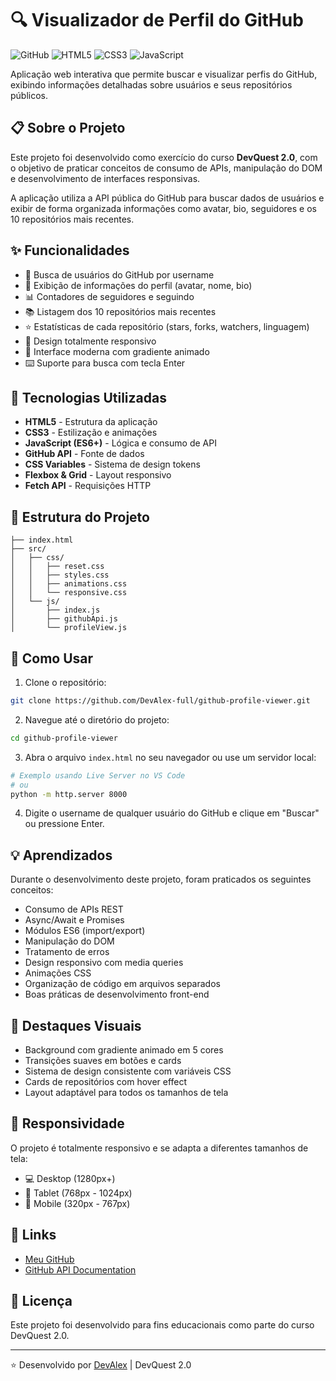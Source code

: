 # 🔍 Visualizador de Perfil do GitHub

![GitHub](https://img.shields.io/badge/GitHub-API-181717?style=for-the-badge&logo=github&logoColor=white)
![HTML5](https://img.shields.io/badge/HTML5-E34F26?style=for-the-badge&logo=html5&logoColor=white)
![CSS3](https://img.shields.io/badge/CSS3-1572B6?style=for-the-badge&logo=css3&logoColor=white)
![JavaScript](https://img.shields.io/badge/JavaScript-F7DF1E?style=for-the-badge&logo=javascript&logoColor=black)

Aplicação web interativa que permite buscar e visualizar perfis do GitHub, exibindo informações detalhadas sobre usuários e seus repositórios públicos.

## 📋 Sobre o Projeto

Este projeto foi desenvolvido como exercício do curso **DevQuest 2.0**, com o objetivo de praticar conceitos de consumo de APIs, manipulação do DOM e desenvolvimento de interfaces responsivas.

A aplicação utiliza a API pública do GitHub para buscar dados de usuários e exibir de forma organizada informações como avatar, bio, seguidores e os 10 repositórios mais recentes.

## ✨ Funcionalidades

- 🔎 Busca de usuários do GitHub por username
- 👤 Exibição de informações do perfil (avatar, nome, bio)
- 📊 Contadores de seguidores e seguindo
- 📚 Listagem dos 10 repositórios mais recentes
- ⭐ Estatísticas de cada repositório (stars, forks, watchers, linguagem)
- 📱 Design totalmente responsivo
- 🎨 Interface moderna com gradiente animado
- ⌨️ Suporte para busca com tecla Enter

## 🚀 Tecnologias Utilizadas

- **HTML5** - Estrutura da aplicação
- **CSS3** - Estilização e animações
- **JavaScript (ES6+)** - Lógica e consumo de API
- **GitHub API** - Fonte de dados
- **CSS Variables** - Sistema de design tokens
- **Flexbox & Grid** - Layout responsivo
- **Fetch API** - Requisições HTTP

## 📁 Estrutura do Projeto

```
├── index.html
├── src/
│   ├── css/
│   │   ├── reset.css
│   │   ├── styles.css
│   │   ├── animations.css
│   │   └── responsive.css
│   └── js/
│       ├── index.js
│       ├── githubApi.js
│       └── profileView.js
```

## 🎯 Como Usar

1. Clone o repositório:
```bash
git clone https://github.com/DevAlex-full/github-profile-viewer.git
```

2. Navegue até o diretório do projeto:
```bash
cd github-profile-viewer
```

3. Abra o arquivo `index.html` no seu navegador ou use um servidor local:
```bash
# Exemplo usando Live Server no VS Code
# ou
python -m http.server 8000
```

4. Digite o username de qualquer usuário do GitHub e clique em "Buscar" ou pressione Enter.

## 💡 Aprendizados

Durante o desenvolvimento deste projeto, foram praticados os seguintes conceitos:

- Consumo de APIs REST
- Async/Await e Promises
- Módulos ES6 (import/export)
- Manipulação do DOM
- Tratamento de erros
- Design responsivo com media queries
- Animações CSS
- Organização de código em arquivos separados
- Boas práticas de desenvolvimento front-end

## 🎨 Destaques Visuais

- Background com gradiente animado em 5 cores
- Transições suaves em botões e cards
- Sistema de design consistente com variáveis CSS
- Cards de repositórios com hover effect
- Layout adaptável para todos os tamanhos de tela

## 📱 Responsividade

O projeto é totalmente responsivo e se adapta a diferentes tamanhos de tela:

- 💻 Desktop (1280px+)
- 📱 Tablet (768px - 1024px)
- 📱 Mobile (320px - 767px)

## 🔗 Links

- [Meu GitHub](https://github.com/DevAlex-full)
- [GitHub API Documentation](https://docs.github.com/en/rest)

## 📝 Licença

Este projeto foi desenvolvido para fins educacionais como parte do curso DevQuest 2.0.

---

⭐ Desenvolvido por [DevAlex](https://github.com/DevAlex-full) | DevQuest 2.0
